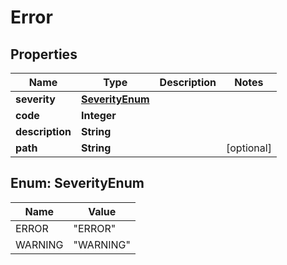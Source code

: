 

# Error


## Properties

| Name | Type | Description | Notes |
|------------ | ------------- | ------------- | -------------|
|**severity** | [**SeverityEnum**](#SeverityEnum) |  |  |
|**code** | **Integer** |  |  |
|**description** | **String** |  |  |
|**path** | **String** |  |  [optional] |



## Enum: SeverityEnum

| Name | Value |
|---- | -----|
| ERROR | &quot;ERROR&quot; |
| WARNING | &quot;WARNING&quot; |



